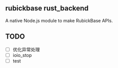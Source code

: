 ## rubickbase rust_backend

A native Node.js module to make RubickBase APIs.

## TODO

-   [ ] 优化异常处理
-   [ ] ioio_stop
-   [ ] test
